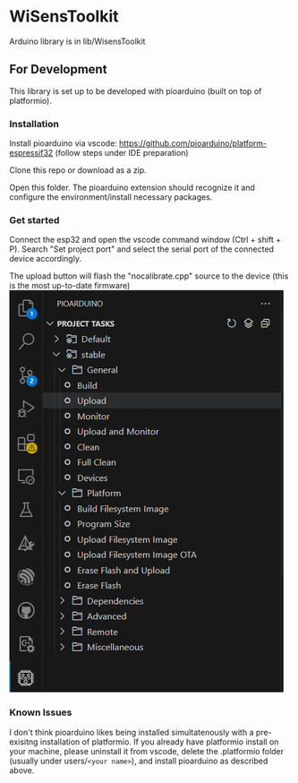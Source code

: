 # WiSensToolkit

Arduino library is in lib/WisensToolkit

## For Development

This library is set up to be developed with pioarduino (built on top of platformio).

### Installation

Install pioarduino via vscode: https://github.com/pioarduino/platform-espressif32 (follow steps under IDE preparation)

Clone this repo or download as a zip.

Open this folder. The pioarduino extension should recognize it and configure the environment/install necessary packages.

### Get started



Connect the esp32 and open the vscode command window (Ctrl + shift + P). Search "Set project port" and select the serial port of the connected device accordingly.

The upload button will flash the "nocalibrate.cpp" source to the device (this is the most up-to-date firmware)
![upload](upload.png)

### Known Issues

I don't think pioarduino likes being installed simultatenously with a pre-exisitng installation of platformio. If you already have platformio install on your machine, please uninstall it from vscode, delete the .platformio folder (usually under users/`<your name>`), and install pioarduino as described above.
